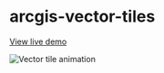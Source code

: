 # arcgis-vector-tiles
[View live demo](https://esri-es.github.io/arcgis-vector-tiles/)

![Vector tile animation](https://github.com/esri-es/arcgis-vector-tiles/blob/master/images/Vector%20Tile%20Showcase.gif?raw=true)
